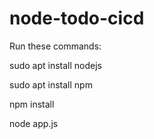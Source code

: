 # node-todo-cicd

Run these commands:

sudo apt install nodejs

sudo apt install npm

npm install

node app.js
